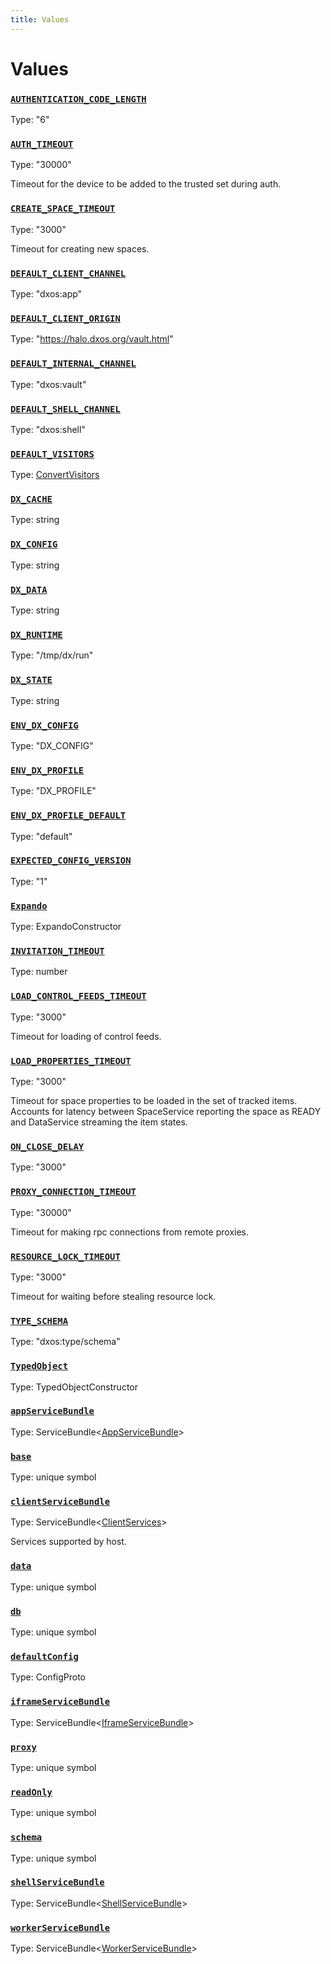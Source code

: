 ```yaml
---
title: Values
---
```

# Values 

### [`AUTHENTICATION_CODE_LENGTH`]()
Type: "6"

### [`AUTH_TIMEOUT`]()
Type: "30000"

Timeout for the device to be added to the trusted set during auth.

### [`CREATE_SPACE_TIMEOUT`]()
Type: "3000"

Timeout for creating new spaces.

### [`DEFAULT_CLIENT_CHANNEL`]()
Type: "dxos:app"

### [`DEFAULT_CLIENT_ORIGIN`]()
Type: "https://halo.dxos.org/vault.html"

### [`DEFAULT_INTERNAL_CHANNEL`]()
Type: "dxos:vault"

### [`DEFAULT_SHELL_CHANNEL`]()
Type: "dxos:shell"

### [`DEFAULT_VISITORS`]()
Type: [ConvertVisitors](/api/@dxos/client/types/ConvertVisitors)

### [`DX_CACHE`]()
Type: string

### [`DX_CONFIG`]()
Type: string

### [`DX_DATA`]()
Type: string

### [`DX_RUNTIME`]()
Type: "/tmp/dx/run"

### [`DX_STATE`]()
Type: string

### [`ENV_DX_CONFIG`]()
Type: "DX_CONFIG"

### [`ENV_DX_PROFILE`]()
Type: "DX_PROFILE"

### [`ENV_DX_PROFILE_DEFAULT`]()
Type: "default"

### [`EXPECTED_CONFIG_VERSION`]()
Type: "1"

### [`Expando`]()
Type: ExpandoConstructor

### [`INVITATION_TIMEOUT`]()
Type: number

### [`LOAD_CONTROL_FEEDS_TIMEOUT`]()
Type: "3000"

Timeout for loading of control feeds.

### [`LOAD_PROPERTIES_TIMEOUT`]()
Type: "3000"

Timeout for space properties to be loaded in the set of tracked items.
Accounts for latency between SpaceService reporting the space as READY and DataService streaming the item states.

### [`ON_CLOSE_DELAY`]()
Type: "3000"

### [`PROXY_CONNECTION_TIMEOUT`]()
Type: "30000"

Timeout for making rpc connections from remote proxies.

### [`RESOURCE_LOCK_TIMEOUT`]()
Type: "3000"

Timeout for waiting before stealing resource lock.

### [`TYPE_SCHEMA`]()
Type: "dxos:type/schema"

### [`TypedObject`]()
Type: TypedObjectConstructor

### [`appServiceBundle`]()
Type: ServiceBundle&lt;[AppServiceBundle](/api/@dxos/client/types/AppServiceBundle)&gt;

### [`base`]()
Type: unique symbol

### [`clientServiceBundle`]()
Type: ServiceBundle&lt;[ClientServices](/api/@dxos/client/types/ClientServices)&gt;

Services supported by host.

### [`data`]()
Type: unique symbol

### [`db`]()
Type: unique symbol

### [`defaultConfig`]()
Type: ConfigProto

### [`iframeServiceBundle`]()
Type: ServiceBundle&lt;[IframeServiceBundle](/api/@dxos/client/types/IframeServiceBundle)&gt;

### [`proxy`]()
Type: unique symbol

### [`readOnly`]()
Type: unique symbol

### [`schema`]()
Type: unique symbol

### [`shellServiceBundle`]()
Type: ServiceBundle&lt;[ShellServiceBundle](/api/@dxos/client/types/ShellServiceBundle)&gt;

### [`workerServiceBundle`]()
Type: ServiceBundle&lt;[WorkerServiceBundle](/api/@dxos/client/types/WorkerServiceBundle)&gt;
